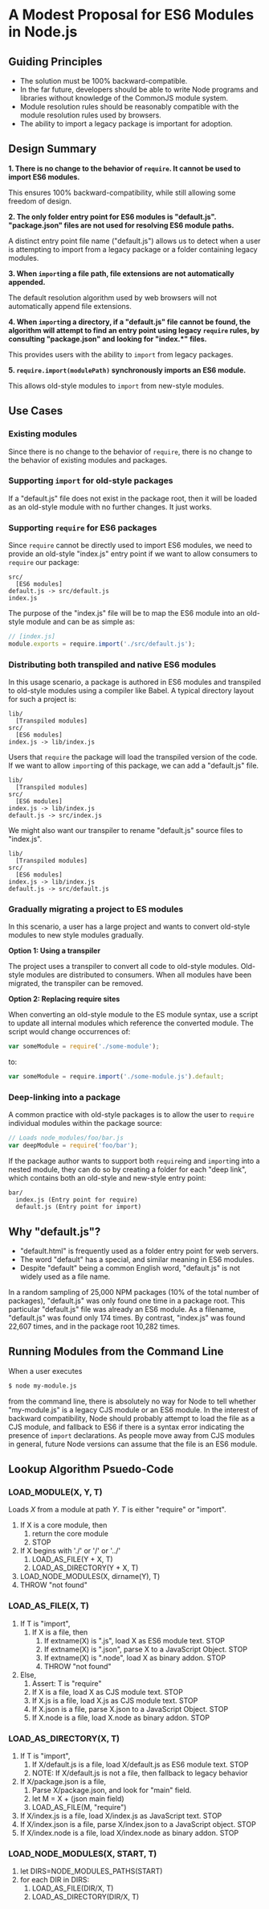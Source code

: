 # A Modest Proposal for ES6 Modules in Node.js

## Guiding Principles

- The solution must be 100% backward-compatible.
- In the far future, developers should be able to write Node programs and libraries without knowledge of the CommonJS module system.
- Module resolution rules should be reasonably compatible with the module resolution rules used by browsers.
- The ability to import a legacy package is important for adoption.

## Design Summary

**1. There is no change to the behavior of `require`. It cannot be used to import ES6 modules.**

This ensures 100% backward-compatibility, while still allowing some freedom of design.

**2. The only folder entry point for ES6 modules is "default.js". "package.json" files are not used for resolving ES6 module paths.**

A distinct entry point file name ("default.js") allows us to detect when a user is attempting to import from a legacy package or a folder containing legacy modules.

**3. When `import`ing a file path, file extensions are not automatically appended.**

The default resolution algorithm used by web browsers will not automatically append file extensions.

**4. When `import`ing a directory, if a "default.js" file cannot be found, the algorithm will attempt to find an entry point using legacy `require` rules, by consulting "package.json" and looking for "index.*" files.**

This provides users with the ability to `import` from legacy packages.

**5. `require.import(modulePath)` synchronously imports an ES6 module.**

This allows old-style modules to `import` from new-style modules.

## Use Cases

### Existing modules

Since there is no change to the behavior of `require`, there is no change to the behavior of existing modules and packages.

### Supporting `import` for old-style packages

If a "default.js" file does not exist in the package root, then it will be loaded as an old-style module with no further changes.  It just works.

### Supporting `require` for ES6 packages

Since `require` cannot be directly used to import ES6 modules, we need to provide an old-style "index.js" entry point if we want to allow consumers to `require` our package:

```
src/
  [ES6 modules]
default.js -> src/default.js
index.js
```

The purpose of the "index.js" file will be to map the ES6 module into an old-style module and can be as simple as:

```js
// [index.js]
module.exports = require.import('./src/default.js');
```

### Distributing both transpiled and native ES6 modules

In this usage scenario, a package is authored in ES6 modules and transpiled to old-style modules using a compiler like Babel.  A typical directory layout for such a project is:

```
lib/
  [Transpiled modules]
src/
  [ES6 modules]
index.js -> lib/index.js
```

Users that `require` the package will load the transpiled version of the code.  If we want to allow `import`ing of this package, we can add a "default.js" file.

```
lib/
  [Transpiled modules]
src/
  [ES6 modules]
index.js -> lib/index.js
default.js -> src/index.js
```

We might also want our transpiler to rename "default.js" source files to "index.js".

```
lib/
  [Transpiled modules]
src/
  [ES6 modules]
index.js -> lib/index.js
default.js -> src/default.js
```

### Gradually migrating a project to ES modules

In this scenario, a user has a large project and wants to convert old-style modules to new style modules gradually.

**Option 1: Using a transpiler**

The project uses a transpiler to convert all code to old-style modules.  Old-style modules are distributed to consumers.  When all modules have been migrated, the transpiler can be removed.

**Option 2: Replacing require sites**

When converting an old-style module to the ES module syntax, use a script to update all internal modules which reference the converted module.  The script would change occurrences of:

```js
var someModule = require('./some-module');
```

to:

```js
var someModule = require.import('./some-module.js').default;
```

### Deep-linking into a package

A common practice with old-style packages is to allow the user to `require` individual modules within the package source:

```js
// Loads node_modules/foo/bar.js
var deepModule = require('foo/bar');
```

If the package author wants to support both `require`ing and `import`ing into a nested module, they can do so by creating a folder for each "deep link", which contains both an old-style and new-style entry point:

```
bar/
  index.js (Entry point for require)
  default.js (Entry point for import)
```

## Why "default.js"?

- "default.html" is frequently used as a folder entry point for web servers.
- The word "default" has a special, and similar meaning in ES6 modules.
- Despite "default" being a common English word, "default.js" is not widely used as a file name.

In a random sampling of 25,000 NPM packages (10% of the total number of packages), "default.js" was only found one time in a package root.  This particular "default.js" file was already an ES6 module.  As a filename, "default.js" was found only 174 times.  By contrast, "index.js" was found 22,607 times, and in the package root 10,282 times.

## Running Modules from the Command Line

When a user executes

```sh
$ node my-module.js
```

from the command line, there is absolutely no way for Node to tell whether "my-module.js" is a legacy CJS module or an ES6 module.  In the interest of backward compatibility, Node should probably attempt to load the file as a CJS module, and fallback to ES6 if there is a syntax error indicating the presence of `import` declarations.  As people move away from CJS modules in general, future Node versions can assume that the file is an ES6 module.

## Lookup Algorithm Psuedo-Code

### LOAD_MODULE(X, Y, T)

Loads _X_ from a module at path _Y_.  _T_ is either "require" or "import".

1. If X is a core module, then
    1. return the core module
    1. STOP
1. If X begins with './' or '/' or '../'
    1. LOAD_AS_FILE(Y + X, T)
    1. LOAD_AS_DIRECTORY(Y + X, T)
1. LOAD_NODE_MODULES(X, dirname(Y), T)
1. THROW "not found"

### LOAD_AS_FILE(X, T)

1. If T is "import",
    1. If X is a file, then
        1. If extname(X) is ".js", load X as ES6 module text. STOP
        1. If extname(X) is ".json", parse X to a JavaScript Object.  STOP
        1. If extname(X) is ".node", load X as binary addon.  STOP
        1. THROW "not found"
1. Else,
    1. Assert: T is "require"
    1. If X is a file, load X as CJS module text.  STOP
    1. If X.js is a file, load X.js as CJS module text.  STOP
    1. If X.json is a file, parse X.json to a JavaScript Object.  STOP
    1. If X.node is a file, load X.node as binary addon.  STOP

### LOAD_AS_DIRECTORY(X, T)

1. If T is "import",
    1. If X/default.js is a file, load X/default.js as ES6 module text.  STOP
    1. NOTE: If X/default.js is not a file, then fallback to legacy behavior
1. If X/package.json is a file,
    1. Parse X/package.json, and look for "main" field.
    1. let M = X + (json main field)
    1. LOAD_AS_FILE(M, "require")
1. If X/index.js is a file, load X/index.js as JavaScript text.  STOP
1. If X/index.json is a file, parse X/index.json to a JavaScript object. STOP
1. If X/index.node is a file, load X/index.node as binary addon.  STOP

### LOAD_NODE_MODULES(X, START, T)

1. let DIRS=NODE_MODULES_PATHS(START)
2. for each DIR in DIRS:
    1. LOAD_AS_FILE(DIR/X, T)
    1. LOAD_AS_DIRECTORY(DIR/X, T)

